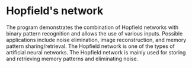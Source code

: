 # Hopfield's network

The program demonstrates the combination of Hopfield networks with binary pattern recognition and allows the use of various inputs. Possible applications include noise elimination, image reconstruction, and memory pattern sharing/retrieval. The Hopfield network is one of the types of artificial neural networks. The Hopfield network is mainly used for storing and retrieving memory patterns and eliminating noise.
